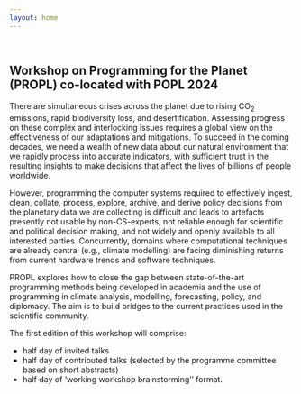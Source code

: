 ```yaml
---
layout: home
---
```

<style>
#logo-container {
    margin: 0 auto;
    width: 70vw;
	padding: 15px;
	padding-top: 0px;
}

#logo-container img {
    width: 70vw;
}
</style>

<div id='logo-container'></div>

## Workshop on Programming for the Planet (PROPL) co-located with POPL 2024

There are simultaneous crises across the planet due to rising CO<sub>2</sub> emissions, rapid biodiversity
loss, and desertification. Assessing progress on these complex and interlocking issues requires
a global view on the effectiveness of our adaptations and mitigations. To succeed in the coming
decades, we need a wealth of new data about our natural environment that we rapidly process
into accurate indicators, with sufficient trust in the resulting insights to make decisions that affect
the lives of billions of people worldwide.

However, programming the computer systems required to effectively ingest, clean, collate,
process, explore, archive, and derive policy decisions from the planetary data we are collecting
is difficult and leads to artefacts presently not usable by non-CS-experts, not reliable enough for
scientific and political decision making, and not widely and openly available to all interested
parties. Concurrently, domains where computational techniques are already central (e.g.,
climate modelling) are facing diminishing returns from current hardware trends and software
techniques.

PROPL explores how to close the gap between state-of-the-art programming methods being
developed in academia and the use of programming in climate analysis, modelling, forecasting,
policy, and diplomacy. The aim is to build bridges to the current practices used in the scientific
community.

The first edition of this workshop will comprise:

- half day of invited talks
- half day of contributed talks (selected by the programme committee based on short abstracts)
- half day of ‘working workshop brainstorming’’ format.